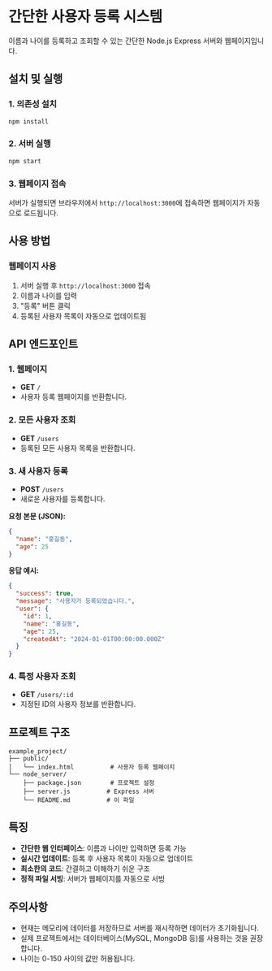 # 간단한 사용자 등록 시스템

이름과 나이를 등록하고 조회할 수 있는 간단한 Node.js Express 서버와 웹페이지입니다.

## 설치 및 실행

### 1. 의존성 설치
```bash
npm install
```

### 2. 서버 실행
```bash
npm start
```

### 3. 웹페이지 접속
서버가 실행되면 브라우저에서 `http://localhost:3000`에 접속하면 웹페이지가 자동으로 로드됩니다.

## 사용 방법

### 웹페이지 사용
1. 서버 실행 후 `http://localhost:3000` 접속
2. 이름과 나이를 입력
3. "등록" 버튼 클릭
4. 등록된 사용자 목록이 자동으로 업데이트됨

## API 엔드포인트

### 1. 웹페이지
- **GET** `/`
- 사용자 등록 웹페이지를 반환합니다.

### 2. 모든 사용자 조회
- **GET** `/users`
- 등록된 모든 사용자 목록을 반환합니다.

### 3. 새 사용자 등록
- **POST** `/users`
- 새로운 사용자를 등록합니다.

**요청 본문 (JSON):**
```json
{
  "name": "홍길동",
  "age": 25
}
```

**응답 예시:**
```json
{
  "success": true,
  "message": "사용자가 등록되었습니다.",
  "user": {
    "id": 1,
    "name": "홍길동",
    "age": 25,
    "createdAt": "2024-01-01T00:00:00.000Z"
  }
}
```

### 4. 특정 사용자 조회
- **GET** `/users/:id`
- 지정된 ID의 사용자 정보를 반환합니다.

## 프로젝트 구조

```
example_project/
├── public/
│   └── index.html          # 사용자 등록 웹페이지
└── node_server/
    ├── package.json        # 프로젝트 설정
    ├── server.js          # Express 서버
    └── README.md          # 이 파일
```

## 특징

- **간단한 웹 인터페이스**: 이름과 나이만 입력하면 등록 가능
- **실시간 업데이트**: 등록 후 사용자 목록이 자동으로 업데이트
- **최소한의 코드**: 간결하고 이해하기 쉬운 구조
- **정적 파일 서빙**: 서버가 웹페이지를 자동으로 서빙

## 주의사항

- 현재는 메모리에 데이터를 저장하므로 서버를 재시작하면 데이터가 초기화됩니다.
- 실제 프로젝트에서는 데이터베이스(MySQL, MongoDB 등)를 사용하는 것을 권장합니다.
- 나이는 0-150 사이의 값만 허용됩니다.
